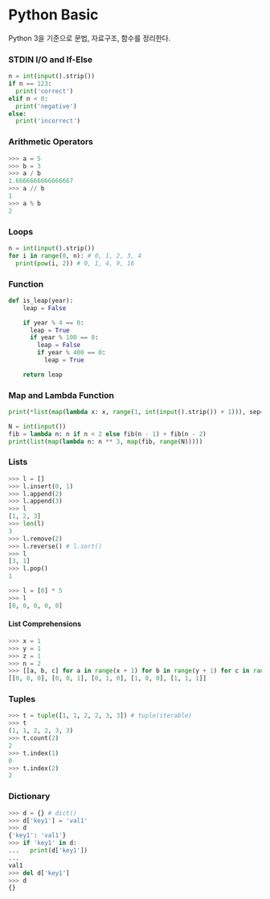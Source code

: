 # Python Basic

Python 3을 기준으로 문법, 자료구조, 함수를 정리한다.

### STDIN I/O and If-Else

```python
n = int(input().strip())
if n == 123:
  print('correct')
elif n < 0:
  print('negative')
else:
  print('incorrect')
```

### Arithmetic Operators

```python
>>> a = 5
>>> b = 3
>>> a / b
1.6666666666666667
>>> a // b
1
>>> a % b
2
```

### Loops

```python
n = int(input().strip())
for i in range(0, n): # 0, 1, 2, 3, 4
  print(pow(i, 2)) # 0, 1, 4, 9, 16
```

### Function

```python
def is_leap(year):
    leap = False

    if year % 4 == 0:
      leap = True
      if year % 100 == 0:
        leap = False
        if year % 400 == 0:
          leap = True

    return leap
```

### Map and Lambda Function

```python
print(*list(map(lambda x: x, range(1, int(input().strip()) + 1))), sep='')
```

```python
N = int(input())
fib = lambda n: n if n < 2 else fib(n - 1) + fib(n - 2)
print(list(map(lambda n: n ** 3, map(fib, range(N)))))
```

### Lists

```python
>>> l = []
>>> l.insert(0, 1)
>>> l.append(2)
>>> l.append(3)
>>> l
[1, 2, 3]
>>> len(l)
3
>>> l.remove(2)
>>> l.reverse() # l.sort()
>>> l
[3, 1]
>>> l.pop()
1
```

```python
>>> l = [0] * 5
>>> l
[0, 0, 0, 0, 0]
```

#### List Comprehensions

```python
>>> x = 1
>>> y = 1
>>> z = 1
>>> n = 2
>>> [[a, b, c] for a in range(x + 1) for b in range(y + 1) for c in range(z + 1) if a + b + c != n]
[[0, 0, 0], [0, 0, 1], [0, 1, 0], [1, 0, 0], [1, 1, 1]]
```

### Tuples

```python
>>> t = tuple([1, 1, 2, 2, 3, 3]) # tuple(iterable)
>>> t
(1, 1, 2, 2, 3, 3)
>>> t.count(2)
2
>>> t.index(1)
0
>>> t.index(2)
2
```

### Dictionary

```python
>>> d = {} # dict()
>>> d['key1'] = 'val1'
>>> d
{'key1': 'val1'}
>>> if 'key1' in d:
...   print(d['key1'])
...
val1
>>> del d['key1']
>>> d
{}
```
